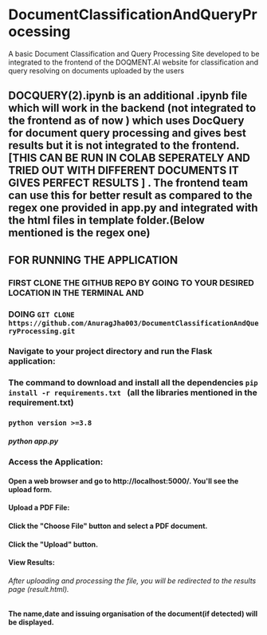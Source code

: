 # DocumentClassificationAndQueryProcessing
A basic Document Classification and Query Processing Site developed to be integrated to the frontend of the DOQMENT.AI website for classification and query resolving on documents uploaded by the users 

## DOCQUERY(2).ipynb is an additional .ipynb file which will work in the backend (not integrated to the frontend as of now ) which  uses DocQuery for document query processing and gives best results but it is not integrated to the frontend. [THIS CAN BE RUN IN COLAB SEPERATELY AND TRIED OUT WITH DIFFERENT DOCUMENTS IT GIVES PERFECT RESULTS ] . The frontend team can use this for better result as compared to the regex one provided in app.py and integrated with the html files in template folder.(Below mentioned is the regex one)

## FOR RUNNING THE APPLICATION 
### FIRST CLONE THE GITHUB REPO BY GOING TO YOUR DESIRED LOCATION IN THE TERMINAL AND 
### DOING `GIT CLONE https://github.com/AnuragJha003/DocumentClassificationAndQueryProcessing.git `
### Navigate to your project directory and run the Flask application:
### The command to download and install all the dependencies  `pip install -r requirements.txt ` (all the libraries mentioned in the requirement.txt)
### `python version >=3.8`
##### python app.py
### Access the Application:

#### Open a web browser and go to http://localhost:5000/. You'll see the upload form.

#### Upload a PDF File:

#### Click the "Choose File" button and select a PDF document.
#### Click the "Upload" button.
#### View Results:

###### After uploading and processing the file, you will be redirected to the results page (result.html).
#### The name,date and issuing organisation  of the document(if detected)  will be displayed.
